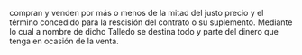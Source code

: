 compran y venden por más o menos de la mitad del justo precio y el término concedido para la rescisión del contrato o su suplemento. Mediante lo cual a nombre de dicho Talledo se destina todo y parte del dinero que tenga en ocasión de la venta.